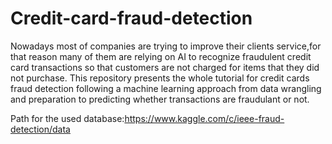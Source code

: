 # Credit-card-fraud-detection
Nowadays most of companies are trying to improve their clients service,for that reason many of them are relying on AI to recognize fraudulent credit card transactions so that customers are not charged for items that they did not purchase.
This repository presents the whole tutorial for credit cards fraud detection following a machine learning approach from data wrangling and preparation to predicting whether transactions are fraudulant or not.

Path for the used database:https://www.kaggle.com/c/ieee-fraud-detection/data
